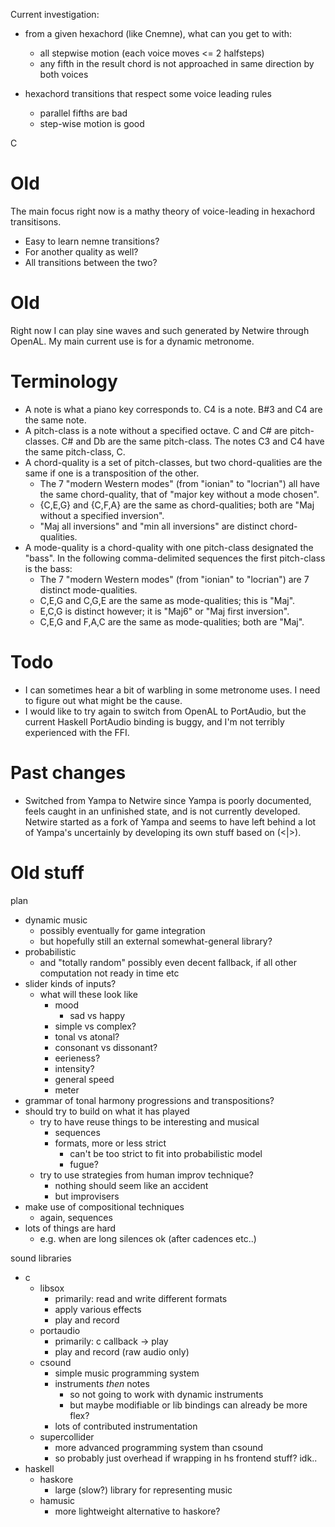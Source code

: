 Current investigation:
- from a given hexachord (like Cnemne), what can you get to with:
  - all stepwise motion (each voice moves <= 2 halfsteps)
  - any fifth in the result chord is not approached in same direction by both
    voices


- hexachord transitions that respect some voice leading rules
  - parallel fifths are bad
  - step-wise motion is good

C 

# Old

The main focus right now is a mathy theory of voice-leading in hexachord 
transitisons.
* Easy to learn nemne transitions?
* For another quality as well?
* All transitions between the two?

# Old

Right now I can play sine waves and such generated by Netwire
through OpenAL.  My main current use is for a dynamic metronome.

# Terminology

* A note is what a piano key corresponds to.
  C4 is a note. B#3 and C4 are the same note.
* A pitch-class is a note without a specified octave.
  C and C# are pitch-classes. C# and Db are the same pitch-class.
  The notes C3 and C4 have the same pitch-class, C.
* A chord-quality is a set of pitch-classes, but two chord-qualities are
  the same if one is a transposition of the other.
  * The 7 "modern Western modes" (from "ionian" to "locrian") all have the
    same chord-quality, that of "major key without a mode chosen".
  * {C,E,G} and {C,F,A} are the same as chord-qualities;
    both are "Maj without a specified inversion".
  * "Maj all inversions" and "min all inversions" are distinct chord-qualities.
* A mode-quality is a chord-quality with one pitch-class designated the "bass".
  In the following comma-delimited sequences the first pitch-class is the bass:
  * The 7 "modern Western modes" (from "ionian" to "locrian") are 7 distinct
  mode-qualities.
  * C,E,G and C,G,E are the same as mode-qualities; this is "Maj".
  * E,C,G is distinct however; it is "Maj6" or "Maj first inversion".
  * C,E,G and F,A,C are the same as mode-qualities; both are "Maj".

# Todo

* I can sometimes hear a bit of warbling in some metronome uses.
  I need to figure out what might be the cause.
* I would like to try again to switch from OpenAL to PortAudio,
  but the current Haskell PortAudio binding is buggy, and I'm
  not terribly experienced with the FFI.

# Past changes

* Switched from Yampa to Netwire since Yampa
is poorly documented, feels caught in an unfinished state,
and is not currently developed.
Netwire started as a fork of Yampa and seems to have
left behind a lot of Yampa's uncertainly by developing its
own stuff based on (<|>).

# Old stuff

plan
* dynamic music
  * possibly eventually for game integration
  * but hopefully still an external somewhat-general library?
* probabilistic
  * and "totally random" possibly even decent fallback, if all other
    computation not ready in time etc
* slider kinds of inputs?
  * what will these look like
    * mood
      * sad vs happy
    * simple vs complex?
    * tonal vs atonal?
    * consonant vs dissonant?
    * eerieness?
    * intensity?
    * general speed
    * meter
* grammar of tonal harmony progressions and transpositions?
* should try to build on what it has played
  * try to have reuse things to be interesting and musical
    * sequences
    * formats, more or less strict
      * can't be too strict to fit into probabilistic model
      * fugue?
  * try to use strategies from human improv technique?
    * nothing should seem like an accident
    * but improvisers
* make use of compositional techniques
  * again, sequences
* lots of things are hard
  * e.g. when are long silences ok
    (after cadences etc..)

sound libraries
* c
  * libsox
    * primarily: read and write different formats
    * apply various effects
    * play and record
  * portaudio
    * primarily: c callback -> play
    * play and record (raw audio only)
  * csound
    * simple music programming system
    * instruments _then_ notes
      * so not going to work with dynamic instruments
      * but maybe modifiable or lib bindings can already be more flex?
    * lots of contributed instrumentation
  * supercollider
    * more advanced programming system than csound
    * so probably just overhead if wrapping in hs frontend stuff?  idk..
* haskell
  * haskore
    * large (slow?) library for representing music
  * hamusic
    * more lightweight alternative to haskore?
